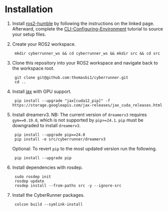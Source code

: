 Installation
=====

1. Install [ros2-humble](https://docs.ros.org/en/humble/Installation/Ubuntu-Install-Debians.html) by following the instructions on the linked page. Afterward, complete the [CLI-Configuring-Environment](https://docs.ros.org/en/humble/Tutorials/Beginner-CLI-Tools/Configuring-ROS2-Environment.html) tutorial to source your setup files.

2. Create your ROS2 workspace.

        mkdir cyberrunner_ws && cd cyberrunner_ws && mkdir src && cd src

3. Clone this repository into your ROS2 workspace and navigate back to the workspace root.

        git clone git@github.com:thomasbi1/cyberrunner.git
        cd ..

4. Install [jax](https://jax.readthedocs.io/en/latest/installation.html) with GPU support.

        pip install --upgrade "jax[cuda12_pip]" -f https://storage.googleapis.com/jax-releases/jax_cuda_releases.html

5. Install dreamerv3. NB: The current version of `dreamerv3` requires `gym==0.19.0`, which is not supported by `pip>=24.1`. `pip` must be downgraded to install `dreamerv3`.

        pip install --upgrade pip==24.0
        pip install -e src/cyberrunner/dreamerv3

    Optional: To revert `pip` to the most updated version run the following.

        pip install --upgrade pip

6. Install dependencies with rosdep.

        sudo rosdep init
        rosdep update
        rosdep install --from-paths src -y --ignore-src
        
7. Install the CyberRunner packages.

        colcon build --symlink-install
